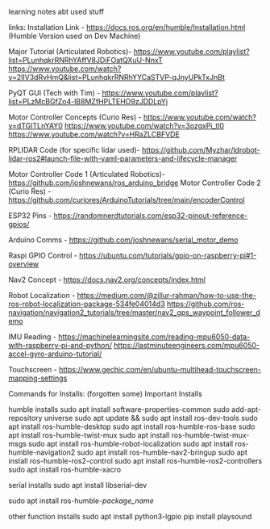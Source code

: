 learning notes abt used stuff

links:
Installation Link - https://docs.ros.org/en/humble/Installation.html (Humble Version used on Dev Machine)

Major Tutorial (Articulated Robotics)-  https://www.youtube.com/playlist?list=PLunhqkrRNRhYAffV8JDiFOatQXuU-NnxT
                                        https://www.youtube.com/watch?v=2lIV3dRvHmQ&list=PLunhqkrRNRhYYCaSTVP-qJnyUPkTxJnBt

PyQT GUI (Tech with Tim) - https://www.youtube.com/playlist?list=PLzMcBGfZo4-lB8MZfHPLTEHO9zJDDLpYj

Motor Controller Concepts (Curio Res) - https://www.youtube.com/watch?v=dTGITLnYAY0 
                                        https://www.youtube.com/watch?v=3ozgxPi_tl0
                                        https://www.youtube.com/watch?v=HRaZLCBFVDE

RPLIDAR Code (for specific lidar used)- https://github.com/Myzhar/ldrobot-lidar-ros2#launch-file-with-yaml-parameters-and-lifecycle-manager

Motor Controller Code 1 (Articulated Robotics)- https://github.com/joshnewans/ros_arduino_bridge
Motor Controller Code 2 (Curio Res) -  https://github.com/curiores/ArduinoTutorials/tree/main/encoderControl

ESP32 Pins - https://randomnerdtutorials.com/esp32-pinout-reference-gpios/

Arduino Comms - https://github.com/joshnewans/serial_motor_demo

Raspi GPIO Control - https://ubuntu.com/tutorials/gpio-on-raspberry-pi#1-overview

Nav2 Concept - https://docs.nav2.org/concepts/index.html

Robot Localization -    https://medium.com/@zillur-rahman/how-to-use-the-ros-robot-localization-package-534fe04014d3
                        https://github.com/ros-navigation/navigation2_tutorials/tree/master/nav2_gps_waypoint_follower_demo

IMU Reading -   https://machinelearningsite.com/reading-mpu6050-data-with-raspberry-pi-and-python/
                https://lastminuteengineers.com/mpu6050-accel-gyro-arduino-tutorial/
                
Touchscreen - https://www.gechic.com/en/ubuntu-multihead-touchscreen-mapping-settings

Commands for Installs: (forgotten some)
    Important Installs

humble installs
sudo apt install software-properties-common
sudo add-apt-repository universe
sudo apt update && sudo apt install ros-dev-tools
sudo apt install ros-humble-desktop
sudo apt install ros-humble-ros-base
sudo apt install ros-humble-twist-mux
sudo apt install ros-humble-twist-mux-msgs
sudo apt install ros-humble-robot-localization
sudo apt install ros-humble-navigation2
sudo apt install ros-humble-nav2-bringup
sudo apt install ros-humble-ros2-control
sudo apt install ros-humble-ros2-controllers
sudo apt install ros-humble-xacro

serial installs
sudo apt install libserial-dev

sudo apt install ros-humble-*package_name*

other function installs
sudo apt install python3-lgpio
pip install playsound